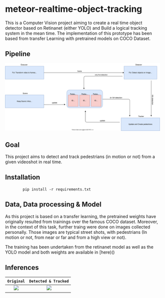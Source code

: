 # meteor-realtime-object-tracking

This is a Computer Vision project aiming to create a real time object detector based on Retinanet (either YOLO) and Build a logical tracking system in the mean time. The implementation of this prototype has been based from transfer Learning with pretrained models on COCO Dataset.


## Pipeline
      
<p align="center">
  <img src="https://github.com/IsmaelMekene/meteor-realtime-object-tracking/blob/main/data/pipeline.svg"/>
</p>


## Goal 

This project aims to detect and track pedestrians (in motion or not) from a given videoshot in real time.

## Installation 

            pip install -r requirements.txt

## Data, Data processing & Model

As this project is based on a transfer learning, the pretrained weights have originally resulted from trainings over the famous COCO dataset. Moreover, in the context of this task, further traing were done on images collected personally. Those images are typical street shots, with pedestrians (In motion or not, from near or far and from a high view or not).

The training has been undertaken from the retinanet model as well as the YOLO model and both weights are available in [here)()

## Inferences

`Original`             |  `Detected & Tracked`
:-------------------------:|:-------------------------:
![](https://github.com/IsmaelMekene/meteor-realtime-object-tracking/blob/main/data/testvid.gif)  |  ![](https://github.com/IsmaelMekene/meteor-realtime-object-tracking/blob/main/data/detection.gif)
